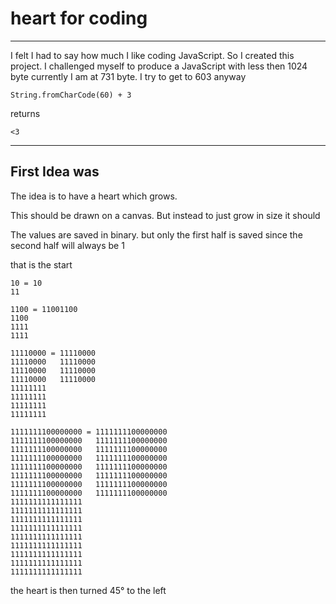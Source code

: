# heart for coding
---
I felt I had to say how much I like coding JavaScript. So I created this project. I challenged myself to produce a JavaScript with less then 1024 byte currently I am
at 731 byte. I try to get to 603 anyway 
```
String.fromCharCode(60) + 3
``` 
returns 
```
<3
```
---
## First Idea was
The idea is to have a heart which grows.

This should be drawn on a canvas. But instead to just grow in size it should

The values are saved in binary. but only the first half is saved since the second half will always be 1

that is the start



```
10 = 10
11

1100 = 11001100
1100
1111
1111

11110000 = 11110000
11110000   11110000
11110000   11110000
11110000   11110000
11111111
11111111
11111111
11111111

1111111100000000 = 1111111100000000
1111111100000000   1111111100000000
1111111100000000   1111111100000000
1111111100000000   1111111100000000
1111111100000000   1111111100000000
1111111100000000   1111111100000000
1111111100000000   1111111100000000
1111111100000000   1111111100000000
1111111111111111
1111111111111111
1111111111111111
1111111111111111
1111111111111111
1111111111111111
1111111111111111
1111111111111111
1111111111111111
```

the heart is then turned 45° to the left
